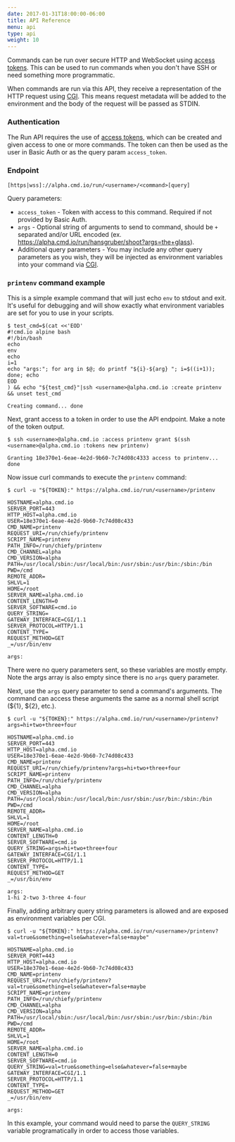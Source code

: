 ```yaml
---
date: 2017-01-31T18:00:00-06:00
title: API Reference
menu: api
type: api
weight: 10
---
```


Commands can be run over secure HTTP and WebSocket using [access tokens](/cli/tokens/). This can be used to run commands when
you don't have SSH or need something more programmatic.

When commands are run via this API, they receive a representation of the HTTP request using [CGI](https://en.wikipedia.org/wiki/Common_Gateway_Interface). This means request metadata will be added to the environment and the body of the request will be passed as STDIN.

### Authentication

The Run API requires the use of [access tokens](/cli/tokens/), which can be created and given access to one or more commands. The token can then be used as the user in Basic Auth or as the query param `access_token`.

### Endpoint

```
[https|wss]://alpha.cmd.io/run/<username>/<command>[query]
```
Query parameters:

* `access_token` - Token with access to this command. Required if not provided by Basic Auth.
* `args` - Optional string of arguments to send to command, should be `+` separated and/or URL encoded (ex. https://alpha.cmd.io/run/hansgruber/shoot?args=the+glass).
* Additional query parameters - You may include any other query parameters as you wish, they will be injected as environment variables into your command via [CGI](https://en.wikipedia.org/wiki/Common_Gateway_Interface).

### `printenv` command example

This is a simple example command that will just echo `env` to stdout and exit. It's useful for debugging and will show exactly what environment variables are set for you to use in your scripts.

```
$ test_cmd=$(cat <<'EOD'
#!cmd.io alpine bash
#!/bin/bash
echo
env
echo
i=1
echo "args:"; for arg in $@; do printf "${i}-${arg} "; i=$((i+1)); done; echo
EOD
) && echo "${test_cmd}"|ssh <username>@alpha.cmd.io :create printenv && unset test_cmd

Creating command... done
```

Next, grant access to a token in order to use the API endpoint. Make a note of the token output.
```
$ ssh <username>@alpha.cmd.io :access printenv grant $(ssh <username>@alpha.cmd.io :tokens new printenv)

Granting 18e370e1-6eae-4e2d-9b60-7c74d08c4333 access to printenv... done
```

Now issue curl commands to execute the `printenv` command:
```
$ curl -u "${TOKEN}:" https://alpha.cmd.io/run/<username>/printenv

HOSTNAME=alpha.cmd.io
SERVER_PORT=443
HTTP_HOST=alpha.cmd.io
USER=18e370e1-6eae-4e2d-9b60-7c74d08c433
CMD_NAME=printenv
REQUEST_URI=/run/chiefy/printenv
SCRIPT_NAME=printenv
PATH_INFO=/run/chiefy/printenv
CMD_CHANNEL=alpha
CMD_VERSION=alpha
PATH=/usr/local/sbin:/usr/local/bin:/usr/sbin:/usr/bin:/sbin:/bin
PWD=/cmd
REMOTE_ADDR=
SHLVL=1
HOME=/root
SERVER_NAME=alpha.cmd.io
CONTENT_LENGTH=0
SERVER_SOFTWARE=cmd.io
QUERY_STRING=
GATEWAY_INTERFACE=CGI/1.1
SERVER_PROTOCOL=HTTP/1.1
CONTENT_TYPE=
REQUEST_METHOD=GET
_=/usr/bin/env

args:

```
There were no query parameters sent, so these variables are mostly empty. Note the args array is also empty since there is no `args` query parameter.

Next, use the `args` query parameter to send a command's arguments. The command can access these arguments the same as a normal shell script (${1}, ${2}, etc.).
```
$ curl -u "${TOKEN}:" https://alpha.cmd.io/run/<username>/printenv?args=hi+two+three+four

HOSTNAME=alpha.cmd.io
SERVER_PORT=443
HTTP_HOST=alpha.cmd.io
USER=18e370e1-6eae-4e2d-9b60-7c74d08c433
CMD_NAME=printenv
REQUEST_URI=/run/chiefy/printenv?args=hi+two+three+four
SCRIPT_NAME=printenv
PATH_INFO=/run/chiefy/printenv
CMD_CHANNEL=alpha
CMD_VERSION=alpha
PATH=/usr/local/sbin:/usr/local/bin:/usr/sbin:/usr/bin:/sbin:/bin
PWD=/cmd
REMOTE_ADDR=
SHLVL=1
HOME=/root
SERVER_NAME=alpha.cmd.io
CONTENT_LENGTH=0
SERVER_SOFTWARE=cmd.io
QUERY_STRING=args=hi+two+three+four
GATEWAY_INTERFACE=CGI/1.1
SERVER_PROTOCOL=HTTP/1.1
CONTENT_TYPE=
REQUEST_METHOD=GET
_=/usr/bin/env

args:
1-hi 2-two 3-three 4-four

```

Finally, adding arbitrary query string parameters is allowed and are exposed as environment variables per CGI.

```
$ curl -u "${TOKEN}:" https://alpha.cmd.io/run/<username>/printenv?val=true&something=else&whatever=false+maybe"

HOSTNAME=alpha.cmd.io
SERVER_PORT=443
HTTP_HOST=alpha.cmd.io
USER=18e370e1-6eae-4e2d-9b60-7c74d08c433
CMD_NAME=printenv
REQUEST_URI=/run/chiefy/printenv?val=true&something=else&whatever=false+maybe
SCRIPT_NAME=printenv
PATH_INFO=/run/chiefy/printenv
CMD_CHANNEL=alpha
CMD_VERSION=alpha
PATH=/usr/local/sbin:/usr/local/bin:/usr/sbin:/usr/bin:/sbin:/bin
PWD=/cmd
REMOTE_ADDR=
SHLVL=1
HOME=/root
SERVER_NAME=alpha.cmd.io
CONTENT_LENGTH=0
SERVER_SOFTWARE=cmd.io
QUERY_STRING=val=true&something=else&whatever=false+maybe
GATEWAY_INTERFACE=CGI/1.1
SERVER_PROTOCOL=HTTP/1.1
CONTENT_TYPE=
REQUEST_METHOD=GET
_=/usr/bin/env

args:

```
In this example, your command would need to parse the `QUERY_STRING` variable programatically in order to access those variables.


